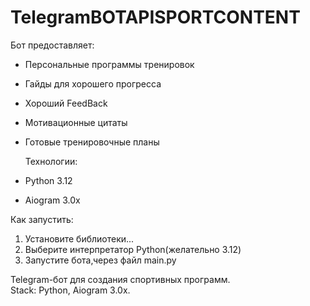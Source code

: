 # TelegramBOTAPISPORTCONTENT
Бот предоставляет:
- Персональные программы тренировок
- Гайды для хорошего прогресса
- Хороший FeedBack
- Мотивационные цитаты
- Готовые тренировочные планы

  Технологии:
- Python 3.12
- Aiogram 3.0x

  
Как запустить:
1. Установите библиотеки...
2. Выберите интерпретатор Python(желательно 3.12)
3. Запустите бота,через файл main.py

Telegram-бот для создания спортивных программ.  
Stack: Python, Aiogram 3.0x.
